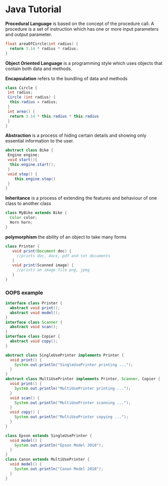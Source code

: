 # Java Tutorial

__Procedural Language__ is based on the concept of the procedure call. A procedure is a set of instruction which has one or more input parameters and output parameter.
```C
float areaOfCircle(int radius) {
  return 3.14 * radius * radius;
}
```
__Object Oriented Language__ is a programming style which uses objects that contain both data and methods.

__Encapsulation__ refers to the bundling of data and methods
```java
class Circle {
 int radius;
 Circle (int radius) {
  this.radius = radius;
 }
 int area() {
  return 3.14 * this.radius * this.radius 
 }
}
```
__Abstraction__ is a process of hiding certain details and showing only essential information to the user.
```java
abstract class Bike {
 Engine engine;
 void start(){
  this.engine.start();
 }
 void stop() {
    this.engine.stop()
 }
}
```
__Inheritance__ is a process of extending the features and behaviour of one class to another class
```java
class MyBike extends Bike {
  Color color;
  Horn horn;
}
```
__polymorphism__ the ability of an object to take many forms
```java
class Printer {
   void print(Document doc) {
     //prints doc, docx, pdf and txt documents
   }
   void print(Scanned image) {
     //prints an image file png, jpeg
   }
}
```
### OOPS example
```java
interface class Printer {
  abstract void print();
  abstract void model();
}
interface class Scanner {
  abstract void scan();
}
interface class Copier {
  abstract void copy();
}

abstract class SingleUsePrinter implements Printer {
  void print() {
    System.out.println("SingleUsePrinter printing ...");
  }
}
abstract class MultiUsePrinter implements Printer, Scanner, Copier {
  void print() {
    System.out.println("MultiUsePrinter printing ...");
  }
  void scan() {
    System.out.println("MultiUsePrinter scanning ...");
  }
  void copy() {
    System.out.println("MultiUsePrinter copying ...");
  }
}

class Epson extends SingleUsePrinter {
  void model() {
    System.out.println("Epson Model 3010");
  }
}
class Canon extends MultiUsePrinter {
  void model() {
    System.out.println("Canon Model 2010");
  }
}
```
